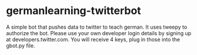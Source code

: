 # germanlearning-twitterbot
A simple bot that pushes data to twitter to teach german. It uses tweepy to authorize the bot. Please use your own developer login details by signing up at developers.twitter.com. You will receive 4 keys, plug in those into the gbot.py file.
